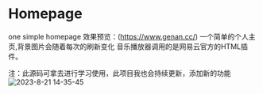 # Homepage
one simple homepage
效果预览：(https://www.genan.cc/)
一个简单的个人主页,背景图片会随着每次的刷新变化
音乐播放器调用的是网易云官方的HTML插件。

注：此源码可拿去进行学习使用，此项目我也会持续更新，添加新的功能![2023-8-21 14-35-45](https://github.com/tuitui666/Homepage/assets/130955395/d761b550-b1fb-475c-9335-49dbb9d7c4b9)
